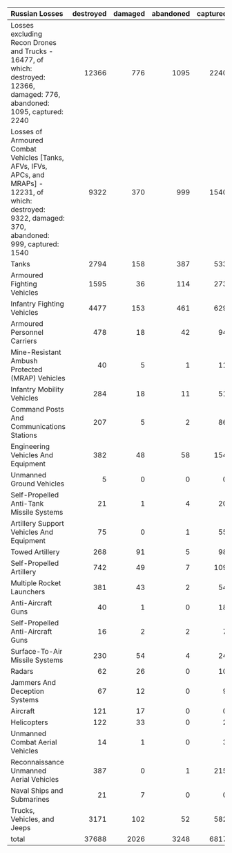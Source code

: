 | Russian Losses                                                                                                                                           |   destroyed |   damaged |   abandoned |   captured |   total |
|:---------------------------------------------------------------------------------------------------------------------------------------------------------|------------:|----------:|------------:|-----------:|--------:|
| Losses excluding Recon Drones and Trucks - 16477, of which: destroyed: 12366, damaged: 776, abandoned: 1095, captured: 2240                              |       12366 |       776 |        1095 |       2240 |   16477 |
| Losses of Armoured Combat Vehicles [Tanks, AFVs, IFVs, APCs, and MRAPs] - 12231, of which: destroyed: 9322, damaged: 370, abandoned: 999, captured: 1540 |        9322 |       370 |         999 |       1540 |   12231 |
| Tanks                                                                                                                                                    |        2794 |       158 |         387 |        533 |    3872 |
| Armoured Fighting Vehicles                                                                                                                               |        1595 |        36 |         114 |        273 |    2018 |
| Infantry Fighting Vehicles                                                                                                                               |        4477 |       153 |         461 |        629 |    5720 |
| Armoured Personnel Carriers                                                                                                                              |         478 |        18 |          42 |         94 |     632 |
| Mine-Resistant Ambush Protected  (MRAP) Vehicles                                                                                                         |          40 |         5 |           1 |         11 |      57 |
| Infantry Mobility Vehicles                                                                                                                               |         284 |        18 |          11 |         51 |     364 |
| Command Posts And Communications Stations                                                                                                                |         207 |         5 |           2 |         86 |     300 |
| Engineering Vehicles And Equipment                                                                                                                       |         382 |        48 |          58 |        154 |     642 |
| Unmanned Ground Vehicles                                                                                                                                 |           5 |         0 |           0 |          0 |       5 |
| Self-Propelled Anti-Tank Missile Systems                                                                                                                 |          21 |         1 |           4 |         20 |      46 |
| Artillery Support Vehicles And Equipment                                                                                                                 |          75 |         0 |           1 |         55 |     131 |
| Towed Artillery                                                                                                                                          |         268 |        91 |           5 |         98 |     462 |
| Self-Propelled Artillery                                                                                                                                 |         742 |        49 |           7 |        109 |     907 |
| Multiple Rocket Launchers                                                                                                                                |         381 |        43 |           2 |         54 |     480 |
| Anti-Aircraft Guns                                                                                                                                       |          40 |         1 |           0 |         18 |      59 |
| Self-Propelled Anti-Aircraft Guns                                                                                                                        |          16 |         2 |           2 |          7 |      27 |
| Surface-To-Air Missile Systems                                                                                                                           |         230 |        54 |           4 |         24 |     312 |
| Radars                                                                                                                                                   |          62 |        26 |           0 |         10 |      98 |
| Jammers And Deception Systems                                                                                                                            |          67 |        12 |           0 |          9 |      88 |
| Aircraft                                                                                                                                                 |         121 |        17 |           0 |          0 |     138 |
| Helicopters                                                                                                                                              |         122 |        33 |           0 |          2 |     157 |
| Unmanned Combat Aerial Vehicles                                                                                                                          |          14 |         1 |           0 |          3 |      18 |
| Reconnaissance Unmanned Aerial Vehicles                                                                                                                  |         387 |         0 |           1 |        215 |     603 |
| Naval Ships and Submarines                                                                                                                               |          21 |         7 |           0 |          0 |      28 |
| Trucks, Vehicles, and Jeeps                                                                                                                              |        3171 |       102 |          52 |        582 |    3907 |
| total                                                                                                                                                    |       37688 |      2026 |        3248 |       6817 |   49779 |